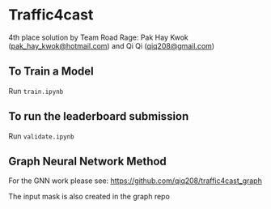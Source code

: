 # Traffic4cast
4th place solution by Team Road Rage: Pak Hay Kwok (pak_hay_kwok@hotmail.com) and Qi Qi (qiq208@gmail.com)

## To Train a Model
Run `train.ipynb`

## To run the leaderboard submission
Run `validate.ipynb`


## Graph Neural Network Method
For the GNN work please see:
https://github.com/qiq208/traffic4cast_graph

The input mask is also created in the graph repo
